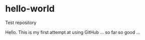 # hello-world
Test repository

Hello. This is my first attempt at using GitHub ... so far so good ...

